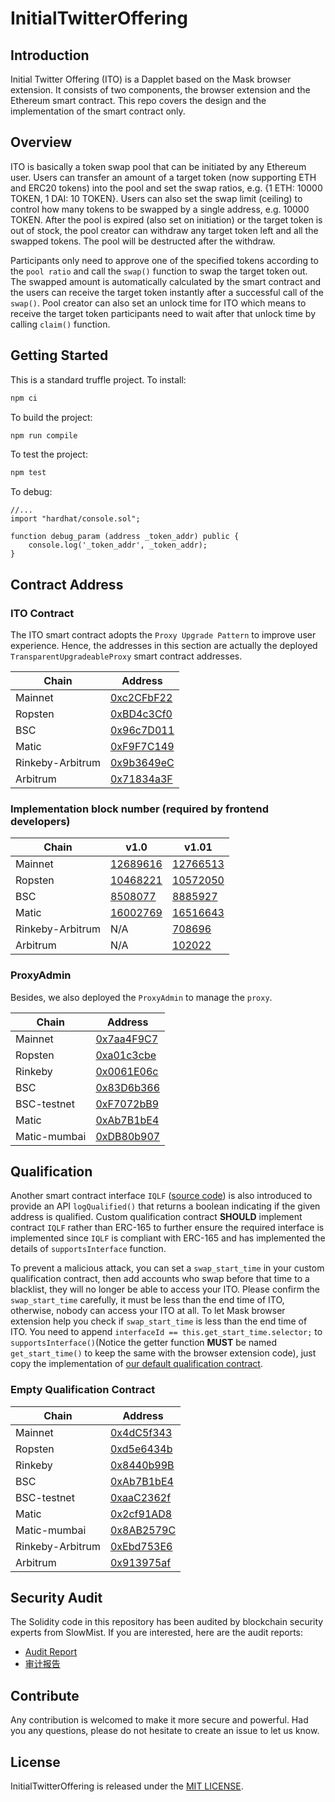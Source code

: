 # InitialTwitterOffering

## Introduction

Initial Twitter Offering (ITO) is a Dapplet based on the Mask browser extension. It consists of two components, the browser extension and the Ethereum smart contract. This repo covers the design and the implementation of the smart contract only.

## Overview

ITO is basically a token swap pool that can be initiated by any Ethereum user. Users can transfer an amount of a target token (now supporting ETH and ERC20 tokens) into the pool and set the swap ratios, e.g. {1 ETH: 10000 TOKEN, 1 DAI: 10 TOKEN}. Users can also set the swap limit (ceiling) to control how many tokens to be swapped by a single address, e.g. 10000 TOKEN. After the pool is expired (also set on initiation) or the target token is out of stock, the pool creator can withdraw any target token left and all the swapped tokens. The pool will be destructed after the withdraw.

Participants only need to approve one of the specified tokens according to the `pool ratio` and call the `swap()` function to swap the target token out. The swapped amount is automatically calculated by the smart contract and the users can receive the target token instantly after a successful call of the `swap()`. Pool creator can also set an unlock time for ITO which means to receive the target token participants need to wait after that unlock time by calling `claim()` function.

## Getting Started

This is a standard truffle project.
To install:

```bash
npm ci
```

To build the project:

```bash
npm run compile
```

To test the project:

```bash
npm test
```

To debug:

```solidity
//...
import "hardhat/console.sol";

function debug_param (address _token_addr) public {
    console.log('_token_addr', _token_addr);
}
```

## Contract Address

### ITO Contract

The ITO smart contract adopts the `Proxy Upgrade Pattern` to improve user experience. Hence, the addresses in this section are actually the deployed `TransparentUpgradeableProxy` smart contract addresses.

| Chain            | Address                    |
| ---------------- | -------------------------- |
| Mainnet          | [0xc2CFbF22][ito-c2cfbf22] |
| Ropsten          | [0xBD4c3Cf0][ito-bd4c3cf0] |
| BSC              | [0x96c7D011][ito-96c7d011] |
| Matic            | [0xF9F7C149][ito-f9f7c149] |
| Rinkeby-Arbitrum | [0x9b3649eC][ito-9b3649eC] |
| Arbitrum         | [0x71834a3F][ito-71834a3F] |

[ito-c2cfbf22]: https://etherscan.io/address/0xc2CFbF22d6Dc87D0eE18d38d73733524c109Ff46
[ito-bd4c3cf0]: https://ropsten.etherscan.io/address/0xBD4c3Cf084B6F4d25430Ee5d44436e860Cc58Ee4
[ito-96c7d011]: https://bscscan.com/address/0x96c7D011cdFD467f551605f0f5Fce279F86F4186
[ito-f9f7c149]: https://polygonscan.com/address/0xF9F7C1496c21bC0180f4B64daBE0754ebFc8A8c0
[ito-9b3649eC]: https://rinkeby-explorer.arbitrum.io/address/0x9b3649eC8C9f68484acC76D437B145a4e58Bf2A2
[ito-71834a3F]: https://explorer.arbitrum.io/address/0x71834a3FDeA3E70F14a93ED85c6be70925D0CAd9

### Implementation block number (required by frontend developers)

| Chain            | v1.0                               | v1.01                               |
| ---------------- | ---------------------------------- | ----------------------------------- |
| Mainnet          | [12689616][mainnet-block-12689616] | [12766513][mainnet-block-12766513]  |
| Ropsten          | [10468221][ropsten-block-10468221] | [10572050][ropsten-block-10572050]  |
| BSC              | [8508077][bsc-block-8508077]       | [8885927][bsc-block-8885927]        |
| Matic            | [16002769][polygon-block-16002769] | [16516643][polygon-block-16516643 ] |
| Rinkeby-Arbitrum | N/A                                | [708696][rinkeby-arbitrum-708696 ]  |
| Arbitrum         | N/A                                | [102022][arbitrum-102022 ]          |

[mainnet-block-12689616]: https://etherscan.io/block/12689616
[ropsten-block-10468221]: https://ropsten.etherscan.io/block/10468221
[bsc-block-8508077]: https://bscscan.com/block/8508077
[polygon-block-16002769 ]: https://polygonscan.com/block/16002769

[mainnet-block-12766513]: https://etherscan.io/block/12766513
[ropsten-block-10572050]: https://ropsten.etherscan.io/block/10572050
[bsc-block-8885927]: https://bscscan.com/block/8885927
[polygon-block-16516643]: https://polygonscan.com/block/16516643
[rinkeby-arbitrum-708696]: https://rinkeby-explorer.arbitrum.io/block/708696
[arbitrum-102022]: https://explorer.arbitrum.io/block/102022

### ProxyAdmin

Besides, we also deployed the `ProxyAdmin` to manage the `proxy`.

| Chain        | Address                      |
| ------------ | ---------------------------- |
| Mainnet      | [0x7aa4F9C7][proxy-7aa4f9c7] |
| Ropsten      | [0xa01c3cbe][proxy-a01c3cbe] |
| Rinkeby      | [0x0061E06c][proxy-0061e06c] |
| BSC          | [0x83D6b366][proxy-83d6b366] |
| BSC-testnet  | [0xF7072bB9][proxy-f7072bb9] |
| Matic        | [0xAb7B1bE4][proxy-ab7b1be4] |
| Matic-mumbai | [0xDB80b907][proxy-db80b907] |

[proxy-7aa4f9c7]: https://etherscan.io/address/0x7aa4F9C72985Da8309aa97894070Dd855E63C544
[proxy-a01c3cbe]: https://ropsten.etherscan.io/address/0xa01c3cbeF7088cb4d22a990E1356F39bce7Ca3f2
[proxy-0061e06c]: https://rinkeby.etherscan.io/address/0x0061E06c9f640a03C4981f43762d2AE5e03873c5
[proxy-83d6b366]: https://bscscan.com/address/0x83D6b366f21e413f214EB077D5378478e71a5eD2
[proxy-f7072bb9]: https://testnet.bscscan.com/address/0xF7072bB93458250E38C6c4523882C6e2b5fe8ec0
[proxy-ab7b1be4]: https://polygonscan.com/address/0xAb7B1bE4233A04e5C43a810E75657ECED8E5463B
[proxy-db80b907]: https://polygon-explorer-mumbai.chainstacklabs.com/address/0xDB80b9076F24EEee87425Fe70eA64222d9bD6A2a

## Qualification

Another smart contract interface `IQLF` ([source code](https://github.com/DimensionDev/InitialTwitterOffering/blob/master/contracts/IQLF.sol)) is also introduced to provide an API `logQualified()` that returns a boolean indicating if the given address is qualified. Custom qualification contract **SHOULD** implement contract `IQLF` rather than ERC-165 to further ensure the required interface is implemented since `IQLF` is compliant with ERC-165 and has implemented the details of `supportsInterface` function.

To prevent a malicious attack, you can set a `swap_start_time` in your custom qualification contract, then add accounts who swap before that time to a blacklist, they will no longer be able to access your ITO. Please confirm the `swap_start_time` carefully, it must be less than the end time of ITO, otherwise, nobody can access your ITO at all. To let Mask browser extension help you check if `swap_start_time` is less than the end time of ITO. You need to append `interfaceId == this.get_start_time.selector;` to `supportsInterface()`(Notice the getter function **MUST** be named `get_start_time()` to keep the same with the browser extension code), just copy the implementation of [our default qualification contract](https://github.com/DimensionDev/InitialTwitterOffering/blob/master/contracts/qualification.sol).

### Empty Qualification Contract

| Chain            | Address                     |
| ---------------- | --------------------------- |
| Mainnet          | [0x4dC5f343][iqlf-4dc5f343] |
| Ropsten          | [0xd5e6434b][iqlf-d5e6434b] |
| Rinkeby          | [0x8440b99B][iqlf-8440b99b] |
| BSC              | [0xAb7B1bE4][iqlf-ab7b1be4] |
| BSC-testnet      | [0xaaC2362f][iqlf-aac2362f] |
| Matic            | [0x2cf91AD8][iqlf-2cf91ad8] |
| Matic-mumbai     | [0x8AB2579C][iqlf-8ab2579c] |
| Rinkeby-Arbitrum | [0xEbd753E6][iqlf-Ebd753E6] |
| Arbitrum         | [0x913975af][iqlf-913975af] |

[iqlf-4dc5f343]: https://etherscan.io/address/0x4dC5f343Fe57E4fbDA1B454d125D396A3181272c
[iqlf-d5e6434b]: https://ropsten.etherscan.io/address/0xd5e6434bde165062b3d9572DEFd6393c7B3E2902
[iqlf-8440b99b]: https://rinkeby.etherscan.io/address/0x8440b99B1Df5D4B61957c8Ce0a199487Be3De270
[iqlf-ab7b1be4]: https://bscscan.com/address/0xAb7B1bE4233A04e5C43a810E75657ECED8E5463B
[iqlf-aac2362f]: https://testnet.bscscan.com/address/0xaaC2362f2DC523E9B37B1EE2eA57110e1Bd63F59
[iqlf-2cf91ad8]: https://polygonscan.com/address/0x2cf91AD8C175305EBe6970Bd8f81231585EFbd77
[iqlf-8ab2579c]: https://polygon-explorer-mumbai.chainstacklabs.com/address/0x8AB2579C91E4f1688e1787288d969450BF6d478d
[iqlf-Ebd753E6]: https://rinkeby-explorer.arbitrum.io/address/0xEbd753E66649C824241E63894301BA8Db5DBF5Bb
[iqlf-913975af]: https://explorer.arbitrum.io/address/0x913975af2Bb8a6Be4100D7dc5e9765B77F6A5d6c

## Security Audit

The Solidity code in this repository has been audited by blockchain security experts from SlowMist. If you are interested, here are the audit reports:

- [Audit Report](audits/SlowMist_Audit_Report_English.pdf)
- [审计报告](audits/SlowMist_Audit_Report_Chinese.pdf)

## Contribute

Any contribution is welcomed to make it more secure and powerful. Had you any questions, please do not hesitate to create an issue to let us know.

## License

InitialTwitterOffering is released under the [MIT LICENSE](LICENSE).
